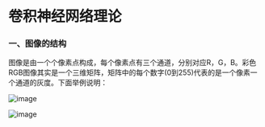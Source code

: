 # 卷积神经网络理论


### 一、图像的结构

图像是由一个个像素点构成，每个像素点有三个通道，分别对应R，G，B。彩色RGB图像其实是一个三维矩阵，矩阵中的每个数字(0到255)代表的是一个像素一个通道的灰度。下面举例说明：

![image](https://github.com/Anfany/Machine-Learning-for-Beginner-by-Python3/blob/master/CNN/af.png)

![image](https://github.com/Anfany/Machine-Learning-for-Beginner-by-Python3/blob/master/CNN/af_pixel.png)


